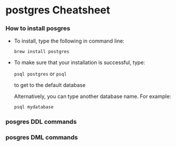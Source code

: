 postgres Cheatsheet
===================

### How to install posgres

* To install, type the following in command line:

    `brew install postgres`

* To make sure that your installation is successful, type:

    `psql postgres` or `psql`

    to get to the default database

    Alternatively, you can type another database name. For example:

    `psql mydatabase`

### posgres DDL commands

### posgres DML commands